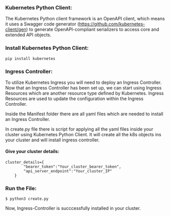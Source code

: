 ### Kubernetes Python Client:


The Kubernetes Python client framework is an OpenAPI client, which means it uses a Swagger code generator (https://github.com/kubernetes-client/gen) to generate OpenAPI-compliant serializers to access core and extended API objects.


### Install Kubernetes Python Client:

`pip install kubernetes`

### Ingress Controller:


To utilize Kubernetes Ingress you will need to deploy an Ingress Controller. Now that an Ingress Controller has been set up, we can start using Ingress Resources which are another resource type defined by Kubernetes. Ingress Resources are used to update the configuration within the Ingress Controller. 


Inside the Manifest folder there are all yaml files which are needed to install an Ingress Controller.

In create.py file there is script for applying all the yaml files inside your cluster using Kubernetes Python Client. It will create all the k8s objects ins your cluster and will install ingress controller.

#### Give your cluster details:
```
cluster_details={
        "bearer_token":"Your_cluster_bearer_token",
        "api_server_endpoint":"Your_cluster_IP"
    }
```

### Run the File:
```
$ python3 create.py
```

Now, Ingress-Controller is succcessfully installed in your cluster.